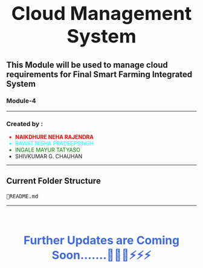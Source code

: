 <h1 style="text-align: center;font-size: 50px;" align="center">Cloud Management System</h1>

## This Module will be used to manage cloud requirements for Final Smart Farming Integrated System

### Module-4

<hr>
<h3>Created by :</h3>
<ul>
    <li style="color: red; font-weight: bolder;">NAIKDHURE NEHA RAJENDRA</li>
    <li style="color: aqua;">RAWAT NISHA PRADEEPSINGH</li>
    <li style="color: green;">INGALE MAYUR TATYASO</li>
    <li>SHIVKUMAR G. CHAUHAN</li>
</ul>
<hr>


## Current Folder Structure
<pre style="line-height: 20px;">
📜README.md
</pre>
<hr>


<br/>
<h4 align="center" style="text-align: center;font-size: 30px;color: royalblue;">Further Updates are Coming Soon.......🚀🚀🚀⚡⚡⚡</h4>